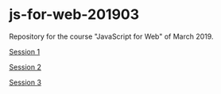 # js-for-web-201903
Repository for the course "JavaScript for Web" of March 2019.

[Session 1](session1.md)

[Session 2](session2.md)

[Session 3](session3.md)